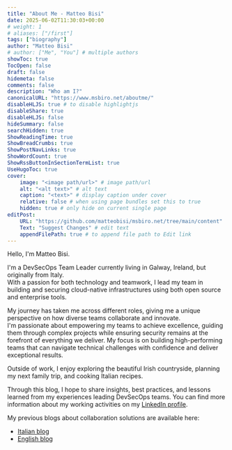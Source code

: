 ```yaml
---
title: "About Me - Matteo Bisi"
date: 2025-06-02T11:30:03+00:00
# weight: 1
# aliases: ["/first"]
tags: ["biography"]
author: "Matteo Bisi"
# author: ["Me", "You"] # multiple authors
showToc: true
TocOpen: false
draft: false
hidemeta: false
comments: false
description: "Who am I?"
canonicalURL: "https://www.msbiro.net/aboutme/"
disableHLJS: true # to disable highlightjs
disableShare: true
disableHLJS: false
hideSummary: false
searchHidden: true
ShowReadingTime: true
ShowBreadCrumbs: true
ShowPostNavLinks: true
ShowWordCount: true
ShowRssButtonInSectionTermList: true
UseHugoToc: true
cover:
    image: "<image path/url>" # image path/url
    alt: "<alt text>" # alt text
    caption: "<text>" # display caption under cover
    relative: false # when using page bundles set this to true
    hidden: true # only hide on current single page
editPost:
    URL: "https://github.com/matteobisi/msbiro.net/tree/main/content"
    Text: "Suggest Changes" # edit text
    appendFilePath: true # to append file path to Edit link
---
```

Hello, I'm Matteo Bisi.

I'm a DevSecOps Team Leader currently living in Galway, Ireland, but originally from Italy.  
With a passion for both technology and teamwork, I lead my team in building and securing cloud-native infrastructures using both open source and enterprise tools.  

My journey has taken me across different roles, giving me a unique perspective on how diverse teams collaborate and innovate.  
I'm passionate about empowering my teams to achieve excellence, guiding them through complex projects while ensuring security remains at the forefront of everything we deliver. My focus is on building high-performing teams that can navigate technical challenges with confidence and deliver exceptional results.  

Outside of work, I enjoy exploring the beautiful Irish countryside, planning my next family trip, and cooking Italian recipes.

Through this blog, I hope to share insights, best practices, and lessons learned from my experiences leading DevSecOps teams. You can find more information about my working activities on my [LinkedIn profile](www.linkedin.com/in/matteobisi).

My previous blogs about collaboration solutions are available here:

- [Italian blog](https://archive-it.msbiro.net)
- [English blog](https://archive-en.msbiro.net)